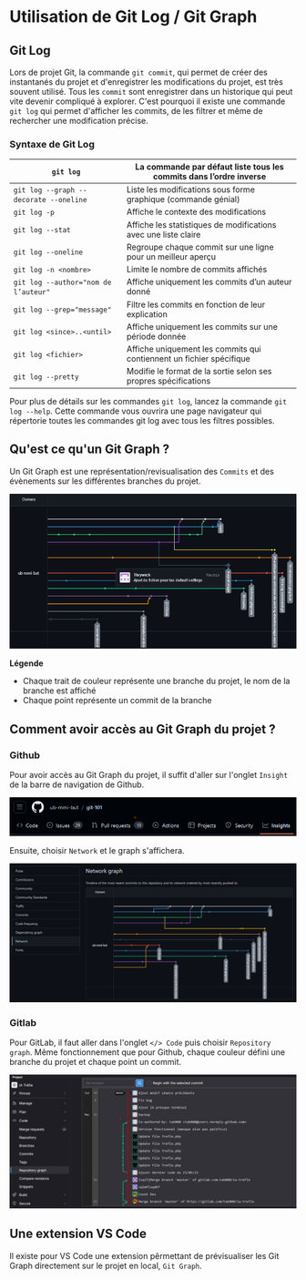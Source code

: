 # Utilisation de Git Log / Git Graph

## Git Log

Lors de projet Git, la commande `git commit`, qui permet de créer des instantanés du projet et d'enregistrer les modifications du projet, est très souvent utilisé. Tous les `commit` sont enregistrer dans un historique qui peut vite devenir compliqué à explorer. C'est pourquoi il existe une commande `git log` qui permet d'afficher les commits, de les filtrer et même de rechercher une modification précise.

### Syntaxe de Git Log

|`git log`|La commande par défaut liste tous les commits dans l’ordre inverse|
|---|---|
|`git log --graph --decorate --oneline`|Liste les modifications sous forme graphique (commande génial)|
|`git log -p`|Affiche le contexte des modifications|
|`git log --stat`|Affiche les statistiques de modifications avec une liste claire|
|`git log --oneline`|Regroupe chaque commit sur une ligne pour un meilleur aperçu|
|`git log -n <nombre>`|Limite le nombre de commits affichés|
|`git log --author="nom de l’auteur"`|Affiche uniquement les commits d’un auteur donné|
|`git log --grep="message"`|Filtre les commits en fonction de leur explication|
|`git log <since>..<until>`|Affiche uniquement les commits sur une période donnée|
|`git log <fichier>`|Affiche uniquement les commits qui contiennent un fichier spécifique|
|`git log --pretty`|Modifie le format de la sortie selon ses propres spécifications|

Pour plus de détails sur les commandes `git log`, lancez la commande `git log --help`. Cette commande vous ouvrira une page navigateur qui répertorie toutes les commandes git log avec tous les filtres possibles.


## Qu'est ce qu'un Git Graph ?

Un Git Graph est une représentation/revisualisation des `Commits` et des évènements sur les différentes branches du projet.

![Git Graph](<assets/ex-git-graph.png>)

**Légende**

- Chaque trait de couleur représente une branche du projet, le nom de la branche est affiché
- Chaque point représente un commit de la branche



## Comment avoir accès au Git Graph du projet ?


### Github

Pour avoir accès au Git Graph du projet, il suffit d'aller sur l'onglet `Insight` de la barre de navigation de Github.

![Nav bar Github](assets/nav-bar-github.png)

Ensuite, choisir `Network` et le graph s'affichera.

![Git Graph Github](assets/git-graph-github.png)


### Gitlab

Pour GitLab, il faut aller dans l'onglet `</> Code` puis choisir `Repository graph`. Même fonctionnement que pour Github, chaque couleur défini une branche du projet et chaque point un commit.

![Git Graph Gitlab](assets/git-graph-gitlab.png)



## Une extension VS Code

Il existe pour VS Code une extension pêrmettant de prévisualiser les Git Graph directement sur le projet en local, `Git Graph`.